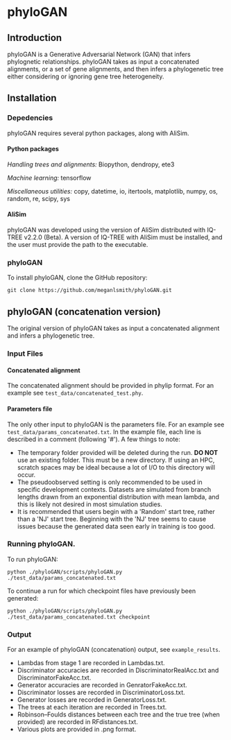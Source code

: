 # phyloGAN

## Introduction

phyloGAN is a Generative Adversarial Network (GAN) that infers phylognetic relationships. phyloGAN takes as input a concatenated alignments, or a set of gene alignments, and then infers a phylogenetic tree either considering or ignoring gene tree heterogeneity.

## Installation

### Depedencies 

phyloGAN requires several python packages, along with AliSim.

#### Python packages
*Handling trees and alignments:* Biopython, dendropy, ete3

*Machine learning:* tensorflow

*Miscellaneous utilities:* copy, datetime, io, itertools, matplotlib, numpy, os, random, re, scipy, sys

#### AliSim
phyloGAN was developed using the version of AliSim distributed with IQ-TREE v2.2.0 (Beta). A version of IQ-TREE with AliSim must be installed, and the user must provide the path to the executable.

### phyloGAN
To install phyloGAN, clone the GitHub repository:

    git clone https://github.com/meganlsmith/phyloGAN.git

## phyloGAN (concatenation version)

The original version of phyloGAN takes as input a concatenated alignment and infers a phylogenetic tree. 

### Input Files

#### Concatenated alignment

The concatenated alignment should be provided in phylip format. For an example see `test_data/concatenated_test.phy`.

#### Parameters file

The only other input to phyloGAN is the parameters file. For an example see `test_data/params_concatenated.txt`. In the example file, each line is described in a comment (following '#'). A few things to note:

* The temporary folder provided will be deleted during the run. **DO NOT** use an existing folder. This must be a new directory. If using an HPC, scratch spaces may be ideal because a lot of I/O to this directory will occur.
* The pseudoobserved setting is only recommended to be used in specific development contexts. Datasets are simulated from branch lengths drawn from an exponential distribution with mean lambda, and this is likely not desired in most simulation studies.
* It is recommended that users begin with a 'Random' start tree, rather than a 'NJ' start tree. Beginning with the 'NJ' tree seems to cause issues because the generated data seen early in training is too good.


### Running phyloGAN.

To run phyloGAN:

    python ./phyloGAN/scripts/phyloGAN.py ./test_data/params_concatenated.txt

To continue a run for which checkpoint files have previously been generated:

    python ./phyloGAN/scripts/phyloGAN.py ./test_data/params_concatenated.txt checkpoint

### Output 

For an example of phyloGAN (concatenation) output, see `example_results`. 

* Lambdas from stage 1 are recorded in Lambdas.txt.
* Discriminator accuracies are recorded in DiscriminatorRealAcc.txt and DiscriminatorFakeAcc.txt.
* Generator accuracies are recorded in GenratorFakeAcc.txt.
* Discriminator losses are recorded in DiscriminatorLoss.txt.
* Generator losses are recorded in GeneratorLoss.txt.
* The trees at each iteration are recorded in Trees.txt.
* Robinson–Foulds distances between each tree and the true tree (when provided) are recorded in RFdistances.txt.
* Various plots are provided in .png format.





